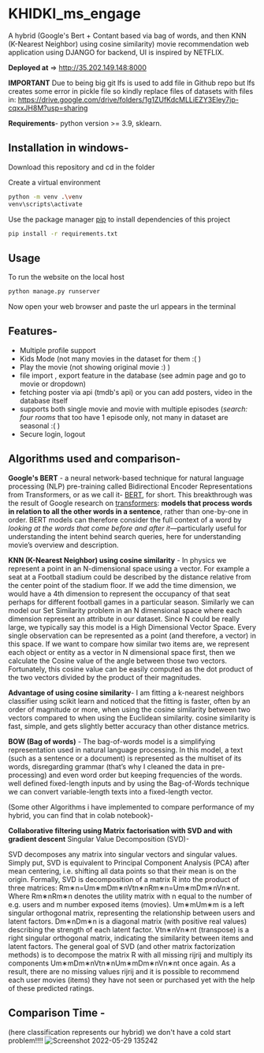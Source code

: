# KHIDKI_ms_engage 

A hybrid (Google's Bert + Contant based via bag of words, and then KNN (K-Nearest Neighbor) using cosine similarity) movie recommendation web application
using DJANGO for backend, UI is inspired by NETFLIX.

**Deployed at** => http://35.202.149.148:8000

**IMPORTANT**
Due to being big git lfs is used to add file in Github repo but lfs creates some error in pickle file so kindly replace files of datasets with files in: https://drive.google.com/drive/folders/1g1ZUfKdcMLLiEZY3Eley7jp-cqxxJH8M?usp=sharing

**Requirements**- python version >= 3.9, sklearn. 

## Installation in windows-

Download this repository and cd in the folder

Create a virtual environment

```bash
python -m venv .\venv
venv\scripts\activate
```
Use the package manager [pip](https://pip.pypa.io/en/stable/) to install dependencies of this project

```bash
pip install -r requirements.txt
```
## Usage

To run the website on the local host
```bash
python manage.py runserver
```
Now open your web browser and paste the url appears in the terminal

## Features-
* Multiple profile support
* Kids Mode (not many movies in the dataset for them :( )
* Play the movie (not showing original movie :) )
* file import , export feature in the database (see admin page and go to movie or dropdown)
* fetching poster via api (tmdb's api) or you can add posters, video in the database itself
* supports both single movie and movie with multiple episodes (*search: four rooms* that too have 1 episode only, not many in dataset are seasonal :( ) 
* Secure login, logout

## Algorithms used and comparison-
**Google's BERT** - 
                  a neural network-based technique for natural language processing (NLP) pre-training called Bidirectional Encoder Representations from Transformers, or as we call it- [BERT](https://ai.googleblog.com/2018/11/open-sourcing-bert-state-of-art-pre.html), for short. 
This breakthrough was the result of Google research on [transformers](https://ai.googleblog.com/2017/08/transformer-novel-neural-network.html): **models that process words in relation to all the other words in a sentence**, rather than one-by-one in order. BERT models can therefore consider the full context of a word by *looking at the words that come before and after it*—particularly useful for understanding the intent behind search queries, here for understanding movie’s overview and description.
                  
**KNN (K-Nearest Neighbor) using cosine similarity** - In physics we represent a point in an N-dimensional space using a vector. For example a seat at a Football stadium could be described by the distance relative from the center point of the stadium floor. If we add the time dimension, we would have a 4th dimension to represent the occupancy of that seat perhaps for different football games in a particular season. Similarly we can model our Set Similarity problem in an N dimensional space where each dimension represent an attribute in our dataset. Since N could be really large, we typically say this model is a High Dimensional Vector Space. Every single observation can be represented as a point (and therefore, a vector) in this space.
If we want to compare how similar two items are, we represent each object or entity as a vector in N dimensional space first, then we calculate the Cosine value of the angle between those two vectors. Fortunately, this cosine value can be easily computed as the dot product of the two vectors divided by the product of their magnitudes.

**Advantage of using cosine similarity**- I am fitting a k-nearest neighbors classifier using scikit learn and noticed that the fitting is faster, often by an order of magnitude or more, when using the cosine similarity between two vectors compared to when using the Euclidean similarity.  cosine similarity is fast, simple, and gets slightly better accuracy than other distance metrics.

**BOW (Bag of words)** - The bag-of-words model is a simplifying representation used in natural language processing. In this model, a text (such as a sentence or a document) is represented as the multiset of its words, disregarding grammar (that’s why I cleaned the data in pre-processing) and even word order but keeping frequencies of the words. well defined fixed-length inputs and by using the Bag-of-Words technique we can convert variable-length texts into a fixed-length vector.
                 
(Some other Algorithms i have implemented to compare performance of my hybrid, you can find that in colab notebook)-

**Collaborative filtering using Matrix factorisation with SVD and with gradient descent**
Singular Value Decomposition (SVD)-

SVD decomposes any matrix into singular vectors and singular values. Simply put, SVD is equivalent to Principal Component Analysis (PCA) after mean centering, i.e. shifting all data points so that their mean is on the origin.
Formally, SVD is decomposition of a matrix R into the product of three matrices: Rm∗n=Um∗mDm∗nVtn∗nRm∗n=Um∗mDm∗nVn∗nt.
Where Rm∗nRm∗n denotes the utility matrix with n equal to the number of e.g. users and m number exposed items (movies). Um∗mUm∗m is a left singular orthogonal matrix, representing the relationship between users and latent factors. Dm∗nDm∗n is a diagonal matrix (with positive real values) describing the strength of each latent factor. Vtn∗nVn∗nt (transpose) is a right singular orthogonal matrix, indicating the similarity between items and latent factors.
The general goal of SVD (and other matrix factorization methods) is to decompose the matrix R with all missing rijrij and multiply its components Um∗mDm∗nVtn∗nUm∗mDm∗nVn∗nt once again. As a result, there are no missing values rijrij and it is possible to recommend each user movies (items) they have not seen or purchased yet with the help of these predicted ratings.

## Comparison Time - 

(here classification represents our hybrid) we don't have a cold start problem!!!! 
![Screenshot 2022-05-29 135242](https://user-images.githubusercontent.com/86410192/171055148-0ea7bc72-0fb1-4d4f-9ac7-06c8aa5d03c4.png)
